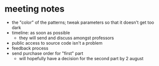 # meeting notes

- the "color" of the patterns; tweak parameters so that it doesn't get too dark
- timeline: as soon as possible
  - they will send and discuss amongst professors
- public access to source code isn't a problem
- feedback process
- send purchase order for "first" part
	- will hopefully have a decision for the second part by 2 august
	
